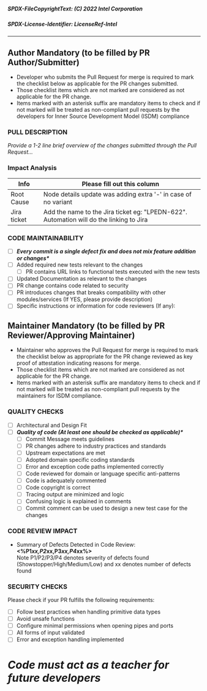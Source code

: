 ##### SPDX-FileCopyrightText: (C) 2022 Intel Corporation
##### SPDX-License-Identifier: LicenseRef-Intel
--------------------------------------------------------

Author Mandatory (to be filled by PR Author/Submitter)
------------------------------------------------------
- Developer who submits the Pull Request for merge is required to mark the checklist below as applicable for the PR changes submitted.  
- Those checklist items which are not marked are considered as not applicable for the PR change.  
- Items marked with an asterisk suffix are mandatory items to check and if not marked will be treated as non-compliant pull requests by the developers for Inner Source Development Model (ISDM) compliance

### PULL DESCRIPTION
_Provide a 1-2 line brief overview of the changes submitted through the Pull Request..._

### Impact Analysis

| Info | Please fill out this column |
| ------ | ----------- |
| Root Cause | Node details update was adding extra '-' in case of no variant |
| Jira ticket | Add the name to the Jira ticket eg: "LPEDN-622". Automation will do the linking to Jira |

### CODE MAINTAINABILITY
- [ ] **_Every commit is a single defect fix and does not mix feature addition or changes\*_**
- [ ] Added required new tests relevant to the changes
	- [ ] PR contains URL links to functional tests executed with the new tests 
- [ ] Updated Documentation as relevant to the changes
- [ ] PR change contains code related to security
- [ ] PR introduces changes that breaks compatibility with other modules/services (If YES, please provide description)
- [ ] Specific instructions or information for code reviewers (If any):

Maintainer Mandatory (to be filled by PR Reviewer/Approving Maintainer)
-----------------------------------------------------------------------
- Maintainer who approves the Pull Request for merge is required to mark the checklist below as appropriate for the PR change reviewed as key proof of attestation indicating reasons for merge. 
- Those checklist items which are not marked are considered as not applicable for the PR change. 
- Items marked with an asterisk suffix are mandatory items to check and if not marked will be treated as non-compliant pull requests by the maintainers for ISDM compliance.

### QUALITY CHECKS
- [ ] Architectural and Design Fit
- [ ] **_Quality of code (At least one should be checked as applicable)\*_**
	- [ ] Commit Message meets guidelines
	- [ ] PR changes adhere to industry practices and standards
	- [ ] Upstream expectations are met
	- [ ] Adopted domain specific coding standards 
	- [ ] Error and exception code paths implemented correctly
	- [ ] Code reviewed for domain or language specific anti-patterns
	- [ ] Code is adequately commented
	- [ ] Code copyright is correct
	- [ ] Tracing output are minimized and logic
	- [ ] Confusing logic is explained in comments
	- [ ] Commit comment can be used to design a new test case for the changes

### CODE REVIEW IMPACT
- Summary of Defects Detected in Code Review: **\<%P1*xx,P2*xx,P3*xx,P4*xx%>** \
Note P1/P2/P3/P4 denotes severity of defects found (Showstopper/High/Medium/Low) and xx denotes number of defects found

### SECURITY CHECKS
Please check if your PR fulfills the following requirements:

- [ ] Follow best practices when handling primitive data types
- [ ] Avoid unsafe functions
- [ ] Configure minimal permissions when opening pipes and ports
- [ ] All forms of input validated
- [ ] Error and exception handling implemented

# _Code must act as a teacher for future developers_
